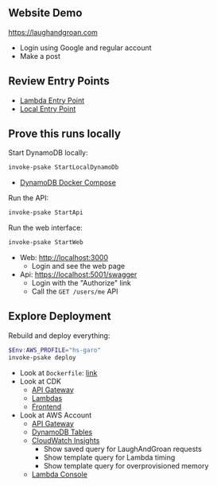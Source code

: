 ## Website Demo

<https://laughandgroan.com>

* Login using Google and regular account
* Make a post

## Review Entry Points

* [Lambda Entry Point](../src/LaughAndGroan.Api/LambdaEntryPoint.cs)
* [Local Entry Point](../src/LaughAndGroan.Api/LocalEntryPoint.cs)

## Prove this runs locally

Start DynamoDB locally:

```powershell
invoke-psake StartLocalDynamoDb
```

* [DynamoDB Docker Compose](../test/local-dynamodb.docker-compose.yml)

Run the API:

```powershell
invoke-psake StartApi
```

Run the web interface:

```powershell
invoke-psake StartWeb
```

* Web: <http://localhost:3000>
  * Login and see the web page
* Api: <https://localhost:5001/swagger>
  * Login with the "Authorize" link
  * Call the `GET /users/me` API

## Explore Deployment

Rebuild and deploy everything:

```powershell
$Env:AWS_PROFILE="hs-garo"
invoke-psake deploy
```

* Look at `Dockerfile`: [link](../src/LaughAndGroan.Api/Dockerfile)
* Look at CDK
  * [API Gateway](../deploy/LaughAndGroan/lib/apigateway.ts)
  * [Lambdas](../deploy/LaughAndGroan/lib/lambdas.ts)
  * [Frontend](../deploy/LaughAndGroan/lib/frontend.ts)
* Look at AWS Account
  * [API Gateway](https://console.aws.amazon.com/apigateway/main/api-detail?api=1r9gap2of7&region=us-east-1)
  * [DynamoDB Tables](https://console.aws.amazon.com/dynamodb/home?region=us-east-1#tables:)
  * [CloudWatch Insights](https://console.aws.amazon.com/cloudwatch/home?region=us-east-1#logsV2:logs-insights)
    * Show saved query for LaughAndGroan requests
    * Show template query for Lambda timing
    * Show template query for overprovisioned memory
  * [Lambda Console](https://console.aws.amazon.com/lambda/home?region=us-east-1#/functions/LaughAndGroanStack-LambdasAspNetLambdaFunctionEF86-HCx42p3F7KK7?tab=image)
